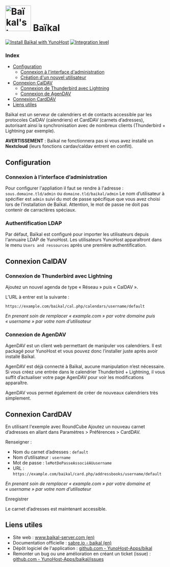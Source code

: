 # <img src="/images/baikal_logo.png" height="80px" alt="Baïkal's logo"> Baïkal

[![Install Baïkal with YunoHost](https://install-app.yunohost.org/instasvg)](https://install-app.yunohost.org/?app=baikal) [![Integration level](https://dash.yunohost.org/integration/baikal.svg)](https://dash.yunohost.org/appci/app/baikal)

### Index

- [Configuration](#Configuration)
  - [Connexion à l'interface d'administration](#Connexion-à-l-interface-d-administration)
  - [Création d'un nouvel utilisateur](#Création-d-un-nouvel-utilisateur)
- [Connexion CalDAV](#Connexion-CalDAV)
  - [Connexion de Thunderbird avec Lightning](#Connexion-de-Thunderbird-avec-Lightning)
  - [Connexion de AgenDAV](#Connexion-de-AgenDAV)
- [Connexion CardDAV](#Connexion-CardDAV)
- [Liens utiles](#liens-utiles)

Baïkal est un serveur de calendriers et de contacts accessible par les protocoles CalDAV (calendriers) et CardDAV (carnets d’adresses), autorisant ainsi la synchronisation avec de nombreux clients (Thunderbird + Lightning par exemple).

**AVERTISSEMENT** : Baïkal ne fonctionnera pas si vous avez installé un **Nextcloud** (leurs fonctions cardav/caldav entrent en conflit).

## Configuration

### Connexion à l’interface d’administration

Pour configurer l'appliation il faut se rendre à l'adresse : `sous.domaine.tld/admin` ou `domaine.tld/baikal/admin`
Le nom d’utilisateur à spécifier est `admin` suivi du mot de passe spécifique que vous avez choisi lors de l’installation de Baïkal. Attention, le mot de passe ne doit pas contenir de carractères spéciaux.

### Authentification LDAP

Par défaut, Baïkal est configuré pour importer les utilisateurs depuis l'annuaire LDAP de YunoHost. Les utilisateurs YunoHost apparaîtront dans le menu `Users and ressources` après une première authentification.

## Connexion CalDAV

### Connexion de Thunderbird avec Lightning

Ajoutez un nouvel agenda de type « Réseau » puis « CalDAV ».

L’URL à entrer est la suivante :

`https://example.com/baikal/cal.php/calendars/username/default`

*En prenant soin de remplacer « example.com » par votre domaine puis « username » par votre nom d’utilisateur*

### Connexion de AgenDAV

AgenDAV est un client web permettant de manipuler vos calendriers. Il est packagé pour YunoHost et vous pouvez donc l’installer juste après avoir installé Baïkal.

AgenDAV est déjà connecté à Baïkal, aucune manipulation n’est nécessaire. Si vous créez une entrée dans le calendrier Thunderbird + Lightning, il vous suffit d’actualiser votre page AgenDAV pour voir les modifications apparaître.

AgenDAV vous permet également de créer de nouveaux calendriers très simplement.

## Connexion CardDAV

En utilisant l'exemple avec RoundCube Ajoutez un nouveau carnet d’adresses en allant dans Paramètres > Préférences > CardDAV.

Renseigner :
+ Nom du carnet d’adresses : `default`
+ Nom d’utilisateur : `username`
+ Mot de passe : `leMotDePasseAssociéAUusername`
+ URL : `https://example.com/baikal/card.php/addressbooks/username/default`

*En prenant soin de remplacer « example.com » par votre domaine et « username » par votre nom d’utilisateur*

Enregistrer

Le carnet d’adresses est maintenant accessible.

## Liens utiles

 + Site web : [www.baikal-server.com (en)](http://www.baikal-server.com/)
 + Documentation officielle : [sabre.io - baikal (en)](https://sabre.io/baikal/)
 + Dépôt logiciel de l'application : [github.com - YunoHost-Apps/bikal](https://github.com/YunoHost-apps/baikal_ynh)
 + Remonter un bug ou une amélioration en créant un ticket (issue) : [github.com - YunoHost-Apps/baikal/issues](https://github.com/YunoHost-apps/baikal_ynh/issues)
